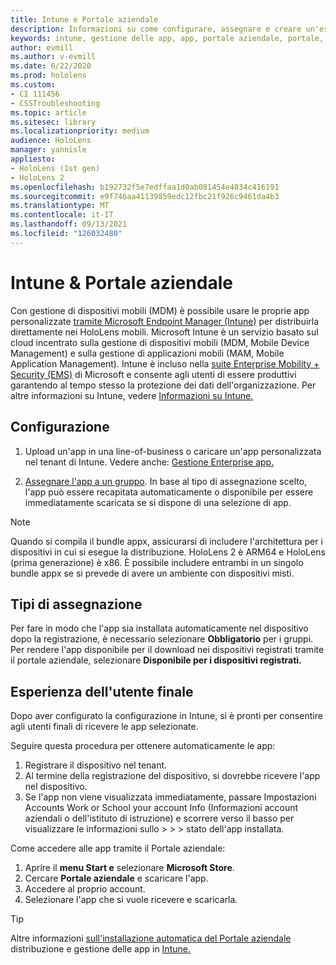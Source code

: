 ```yaml
---
title: Intune e Portale aziendale
description: Informazioni su come configurare, assegnare e creare un'esperienza utente comoda con Intune, la gestione dei dispositivi mobili e il portale aziendale.
keywords: intune, gestione delle app, app, portale aziendale, portale, hololens
author: evmill
ms.author: v-evmill
ms.date: 6/22/2020
ms.prod: hololens
ms.custom:
- CI 111456
- CSSTroubleshooting
ms.topic: article
ms.sitesec: library
ms.localizationpriority: medium
audience: HoloLens
manager: yannisle
appliesto:
- HoloLens (1st gen)
- HoloLens 2
ms.openlocfilehash: b192732f5e7edffaa1d0ab081454e4034c416191
ms.sourcegitcommit: e9f746aa41139859edc12fbc21f926c9461da4b3
ms.translationtype: MT
ms.contentlocale: it-IT
ms.lasthandoff: 09/13/2021
ms.locfileid: "126032480"
---
```

# <a name="intune--company-portal"></a>Intune & Portale aziendale

Con gestione di dispositivi mobili (MDM) è possibile usare le proprie app personalizzate [tramite Microsoft Endpoint Manager (Intune)](/intune/windows-holographic-for-business) per distribuirla direttamente nei HoloLens mobili. Microsoft Intune è un servizio basato sul cloud incentrato sulla gestione di dispositivi mobili (MDM, Mobile Device Management) e sulla gestione di applicazioni mobili (MAM, Mobile Application Management). Intune è incluso nella [suite Enterprise Mobility + Security (EMS)](https://www.microsoft.com/microsoft-365/enterprise-mobility-security) di Microsoft e consente agli utenti di essere produttivi garantendo al tempo stesso la protezione dei dati dell'organizzazione. Per altre informazioni su Intune, vedere [Informazioni su Intune.](/mem/intune/fundamentals/what-is-intune)

## <a name="setup"></a>Configurazione

1. Upload un'app in una line-of-business o caricare un'app personalizzata nel tenant di Intune. Vedere anche: [Gestione Enterprise app.](/windows/client-management/mdm/enterprise-app-management)

2. [Assegnare l'app a un gruppo](/mem/intune/apps/apps-deploy). In base al tipo di assegnazione scelto, l'app può essere recapitata automaticamente o disponibile per essere immediatamente scaricata se si dispone di una selezione di app.

> [!NOTE]
> Quando si compila il bundle appx, assicurarsi di includere l'architettura per i dispositivi in cui si esegue la distribuzione. HoloLens 2 è ARM64 e HoloLens (prima generazione) è x86. È possibile includere entrambi in un singolo bundle appx se si prevede di avere un ambiente con dispositivi misti.

## <a name="assignment-types"></a>Tipi di assegnazione

Per fare in modo che l'app sia installata automaticamente nel dispositivo dopo la registrazione, è necessario selezionare **Obbligatorio** per i gruppi.
Per rendere l'app disponibile per il download nei dispositivi registrati tramite il portale aziendale, selezionare **Disponibile per i dispositivi registrati.**

## <a name="end-user-experience"></a>Esperienza dell'utente finale

Dopo aver configurato la configurazione in Intune, si è pronti per consentire agli utenti finali di ricevere le app selezionate.

Seguire questa procedura per ottenere automaticamente le app:

1. Registrare il dispositivo nel tenant.
2. Al termine della registrazione del dispositivo, si dovrebbe ricevere l'app nel dispositivo.
3. Se l'app non viene visualizzata immediatamente, passare Impostazioni Accounts Work or School your account Info (Informazioni account aziendali o dell'istituto di istruzione) e scorrere verso il basso per visualizzare le informazioni sullo  >    >    >   stato dell'app installata.

Come accedere alle app tramite il Portale aziendale:

1. Aprire il **menu Start e** selezionare **Microsoft Store**.
2. Cercare **Portale aziendale** e scaricare l'app.
3. Accedere al proprio account.
4. Selezionare l'app che si vuole ricevere e scaricarla.

> [!Tip]
> Altre informazioni [sull'installazione automatica del Portale aziendale](/mem/intune/apps/company-portal-app) distribuzione e gestione delle app in [Intune.](/mem/intune/fundamentals/windows-holographic-for-business#deploy-and-manage-apps)
